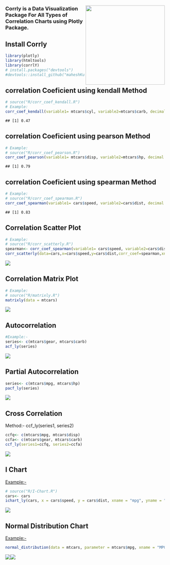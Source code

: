 
# <a href='https://maheshkulkarnix.github.io/corrlY/'><img src="logo.png" align="right" alt="" width="250" /></a>

### Corrly is a Data Visualization Package For All Types of Correlation Charts using Plotly Package.

## Install Corrly

``` r
library(plotly)
library(htmltools)
library(corrlY)
# install.packages("devtools")
#devtools::install_github("maheshKulkarniX/corrlY")
```

## correlation Coeficient using kendall Method

``` r
# source("R/corr_coef_kendall.R")
# Example: 
corr_coef_kendall(variable1= mtcars$cyl, variable2=mtcars$carb, decimal = 2) 
```

    ## [1] 0.47

## correlation Coeficient using pearson Method

``` r
# Example: 
# source("R/corr_coef_pearson.R")
corr_coef_pearson(variable1= mtcars$disp, variable2=mtcars$hp, decimal = 2)
```

    ## [1] 0.79

## correlation Coeficient using spearman Method

``` r
# Example:
# source("R/corr_coef_spearman.R")
corr_coef_spearman(variable1= cars$speed, variable2=cars$dist, decimal = 2)
```

    ## [1] 0.83

## Correlation Scatter Plot

``` r
# Example: 
# source("R/corr_scatterly.R")
spearman<- corr_coef_spearman(variable1= cars$speed, variable2=cars$dist, decimal = 2)
corr_scatterly(data=cars,x=cars$speed,y=cars$dist,corr_coef=spearman,xname="speed",yname="dist")
```

![](README_files/figure-gfm/unnamed-chunk-5-1.png)<!-- -->

## Correlation Matrix Plot

``` r
# Example: 
# source("R/matrixly.R")
matrixly(data = mtcars)
```

![](README_files/figure-gfm/unnamed-chunk-6-1.png)<!-- -->

## Autocorrelation

``` r
#Example:- 
series<- c(mtcars$gear, mtcars$carb)
acf_ly(series)
```

![](README_files/figure-gfm/unnamed-chunk-7-1.png)<!-- -->

## Partial Autocorrelation

``` r
series<- c(mtcars$mpg, mtcars$hp)
pacf_ly(series)
```

![](README_files/figure-gfm/unnamed-chunk-8-1.png)<!-- -->

## Cross Correlation

Method:- ccf\_ly(series1, series2)

``` r
ccfq<- c(mtcars$mpg, mtcars$disp)
ccfa<- c(mtcars$gear, mtcars$carb)
ccf_ly(series1=ccfq, series2=ccfa)
```

![](README_files/figure-gfm/unnamed-chunk-9-1.png)<!-- -->

## I Chart

<Example:->

``` r
# source("R/I-Chart.R")
cars<- cars
ichart_ly(cars, x = cars$speed, y = cars$dist, xname = "mpg", yname = "hp")
```

![](README_files/figure-gfm/unnamed-chunk-10-1.png)<!-- -->

## Normal Distribution Chart

<Example:->

``` r
normal_distribution(data = mtcars, parameter = mtcars$mpg, xname = "MPG")
```

![](README_files/figure-gfm/unnamed-chunk-11-1.png)<!-- -->![](README_files/figure-gfm/unnamed-chunk-11-2.png)<!-- -->
